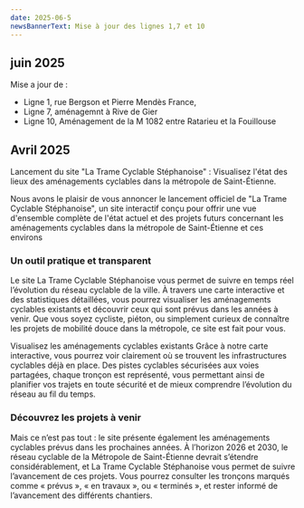 ```yaml
---
date: 2025-06-5
newsBannerText: Mise à jour des lignes 1,7 et 10
---
```


## juin 2025
Mise a jour de :
- Ligne 1, rue Bergson et Pierre Mendès France,
- Ligne 7, aménagemnt à Rive de Gier
- Ligne 10, Aménagement de la M 1082 entre Ratarieu et la Fouillouse 



## Avril 2025
Lancement du site "La Trame Cyclable Stéphanoise" : Visualisez l'état des lieux des aménagements cyclables dans la métropole de Saint-Étienne.

Nous avons le plaisir de vous annoncer le lancement officiel de "La Trame Cyclable Stéphanoise", un site interactif conçu pour offrir une vue d'ensemble complète de l'état actuel et des projets futurs concernant les aménagements cyclables dans la métropole de Saint-Étienne et ces environs

### Un outil pratique et transparent
Le site La Trame Cyclable Stéphanoise vous permet de suivre en temps réel l’évolution du réseau cyclable de la ville. À travers une carte interactive et des statistiques détaillées, vous pourrez visualiser les aménagements cyclables existants et découvrir ceux qui sont prévus dans les années à venir. Que vous soyez cycliste, piéton, ou simplement curieux de connaître les projets de mobilité douce dans la métropole, ce site est fait pour vous.

Visualisez les aménagements cyclables existants
Grâce à notre carte interactive, vous pourrez voir clairement où se trouvent les infrastructures cyclables déjà en place. Des pistes cyclables sécurisées aux voies partagées, chaque tronçon est représenté, vous permettant ainsi de planifier vos trajets en toute sécurité et de mieux comprendre l’évolution du réseau au fil du temps.

### Découvrez les projets à venir
Mais ce n’est pas tout : le site présente également les aménagements cyclables prévus dans les prochaines années. À l’horizon 2026 et 2030, le réseau cyclable de la Métropole de Saint-Étienne devrait s’étendre considérablement, et La Trame Cyclable Stéphanoise vous permet de suivre l’avancement de ces projets. Vous pourrez consulter les tronçons marqués comme « prévus », « en travaux », ou « terminés », et rester informé de l’avancement des différents chantiers.

